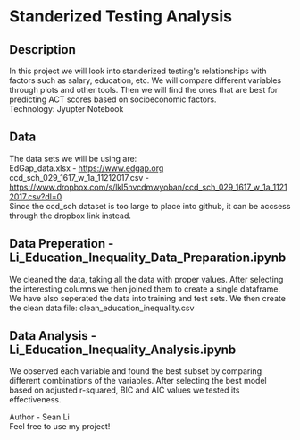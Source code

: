 # Standerized Testing Analysis
## Description
In this project we will look into standerized testing's relationships with factors such as salary, education, etc. We will compare different variables through plots and other tools. Then we will find the ones that are best for predicting ACT scores based on socioeconomic factors.  
Technology: Jyupter Notebook  
## Data
The data sets we will be using are:  
EdGap_data.xlsx - https://www.edgap.org  
ccd_sch_029_1617_w_1a_11212017.csv - https://www.dropbox.com/s/lkl5nvcdmwyoban/ccd_sch_029_1617_w_1a_11212017.csv?dl=0  
Since the ccd_sch dataset is too large to place into github, it can be accsess through the dropbox link instead.

## Data Preperation - Li_Education_Inequality_Data_Preparation.ipynb
We cleaned the data, taking all the data with proper values. After selecting the interesting columns we then joined them to create a single dataframe. We have also seperated the data into training and test sets. We then create the clean data file: clean_education_inequality.csv

## Data Analysis - Li_Education_Inequality_Analysis.ipynb
We observed each variable and found the best subset by comparing different combinations of the variables. After selecting the best model based on adjusted r-squared, BIC and AIC values we tested its effectiveness.  

Author - Sean Li  
Feel free to use my project!
